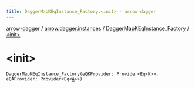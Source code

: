 ```yaml
---
title: DaggerMapKEqInstance_Factory.<init> - arrow-dagger
---
```


[arrow-dagger](../../index.html) / [arrow.dagger.instances](../index.html) / [DaggerMapKEqInstance_Factory](index.html) / [&lt;init&gt;](./-init-.html)

# &lt;init&gt;

`DaggerMapKEqInstance_Factory(eQKProvider: Provider<Eq<`[`K`](index.html#K)`>>, eQAProvider: Provider<Eq<`[`A`](index.html#A)`>>)`